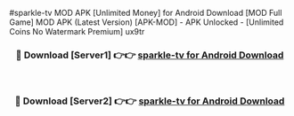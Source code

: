 #sparkle-tv MOD APK [Unlimited Money] for Android Download [MOD Full Game] MOD APK (Latest Version) [APK-MOD] - APK Unlocked - [Unlimited Coins No Watermark Premium] ux9tr



<div align="center">

<h3>🔴 Download [Server1] 👉👉 <a href="https://andorid.site?title=sparkle-tv&ref=13M1">sparkle-tv for Android Download</a></h3><br>

<h3>🔴 Download [Server2] 👉👉 <a href="https://andorid.site?title=sparkle-tv&ref=13M1">sparkle-tv for Android Download</a></h3>
</div>